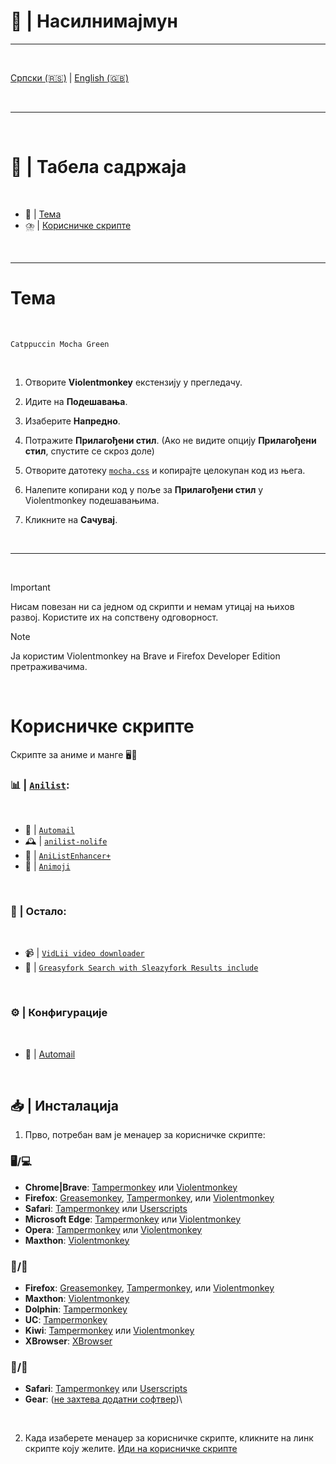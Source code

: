 # 🐒 | Насилнимајмун

---

<br>

  [Српски (🇷🇸)](README.md) | [English (🇬🇧)](README-en.md)

<br>

---

<br>

# 📖 | Табела садржаја

<br>

- 🎨 | [Тема](#тема)
- ⛈️ | [Корисничке скрипте](#корисничке-скрипте)

<br>

---

# Тема

<br>

`Catppuccin Mocha Green`

<br>

1. Отворите **Violentmonkey** екстензију у прегледачу.

2. Идите на **Подешавања**.

3. Изаберите **Напредно**.

4. Потражите **Прилагођени стил**. (Ако не видите опцију **Прилагођени стил**, спустите се скроз доле)

5. Отворите датотеку [`mocha.css`](mocha.css) и копирајте целокупан код из њега.

6. Налепите копирани код у поље за **Прилагођени стил** у Violentmonkey подешавањима.

7. Кликните на **Сачувај**.

<br>

---

<br>

> [!IMPORTANT]
> Нисам повезан ни са једном од скрипти и немам утицај на њихов развој. Користите их на сопствену одговорност.

> [!NOTE]
> Ја користим Violentmonkey на Brave и Firefox Developer Edition претраживачима.

<br>

# Корисничке скрипте

Скрипте за аниме и манге 🖥️🔧

### 📊 | [`Anilist`](https://anilist.co/):

<br>

- 📧 | [`Automail`](https://greasyfork.org/en/scripts/370473-automail)
- 🕰️ | [`anilist-nolife`](https://greasyfork.org/en/scripts/468839-anilist-nolife)
- 🛟 | [`AniListEnhancer+`](https://greasyfork.org/en/scripts/504859-anilistenhancer)
- 🙂 | [`Animoji`](https://greasyfork.org/en/scripts/444181-animoji)

<br>

### 📂 | Остало:

<br>

- 📹 | [`VidLii video downloader`](https://greasyfork.org/en/scripts/487046-vidlii-video-downloader)
- 🍴 | [`Greasyfork Search with Sleazyfork Results include`](https://greasyfork.org/en/scripts/23840-greasyfork-search-with-sleazyfork-results-include)

<br>

### ⚙️ | Конфигурације

<br>

- 📧 | [Automail](automail/README.md)

<br>

## 📥 | Инсталација

1. Прво, потребан вам је менаџер за корисничке скрипте:

### 🖥️/💻

- **Chrome|Brave**: [Tampermonkey](https://chrome.google.com/webstore/detail/tampermonkey/dhdgffkkebhmkfjojejmpbldmpobfkfo) или [Violentmonkey](https://chrome.google.com/webstore/detail/violent-monkey/jinjaccalgkegednnccohejagnlnfdag)
- **Firefox**: [Greasemonkey](https://addons.mozilla.org/firefox/addon/greasemonkey/), [Tampermonkey](https://addons.mozilla.org/firefox/addon/tampermonkey/), или [Violentmonkey](https://addons.mozilla.org/firefox/addon/violentmonkey/)
- **Safari**: [Tampermonkey](http://tampermonkey.net/?browser=safari) или [Userscripts](https://apps.apple.com/app/userscripts/id1463298887)
- **Microsoft Edge**: [Tampermonkey](https://microsoftedge.microsoft.com/addons/detail/tampermonkey/iikmkjmpaadaobahmlepeloendndfphd) или [Violentmonkey](https://microsoftedge.microsoft.com/addons/detail/violentmonkey/eeagobfjdenkkddmbclomhiblgggliao)
- **Opera**: [Tampermonkey](https://addons.opera.com/extensions/details/tampermonkey-beta/) или [Violentmonkey](https://violentmonkey.github.io/get-it/)
- **Maxthon**: [Violentmonkey](http://extension.maxthon.com/detail/index.php?view_id=1680)

### 📱/🤖

- **Firefox**: [Greasemonkey](https://addons.mozilla.org/firefox/addon/greasemonkey/), [Tampermonkey](https://addons.mozilla.org/firefox/addon/tampermonkey/), или [Violentmonkey](https://addons.mozilla.org/firefox/addon/violentmonkey/)
- **Maxthon**: [Violentmonkey](http://extension.maxthon.com/detail/index.php?view_id=1680)
- **Dolphin**: [Tampermonkey](https://play.google.com/store/apps/details?id=net.tampermonkey.dolphin)
- **UC**: [Tampermonkey](https://www.tampermonkey.net/?browser=ucweb&amp;ext=dhdg)
- **Kiwi**: [Tampermonkey](https://chrome.google.com/webstore/detail/tampermonkey/dhdgffkkebhmkfjojejmpbldmpobfkfo) или [Violentmonkey](https://chrome.google.com/webstore/detail/violent-monkey/jinjaccalgkegednnccohejagnlnfdag)
- **XBrowser**: [XBrowser](https://www.xbext.com)

### 📱/🍎

- **Safari**: [Tampermonkey](http://tampermonkey.net/?browser=safari) или [Userscripts](https://apps.apple.com/app/userscripts/id1463298887)
- **Gear**: ([не захтева додатни софтвер](https://gear4.app/))\

<br>

2. Када изаберете менаџер за корисничке скрипте, кликните на линк скрипте коју желите. [Иди на корисничке скрипте](#корисничке-скрипте)

<br>
